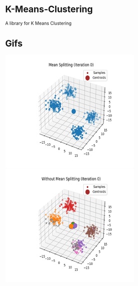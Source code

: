 # K-Means-Clustering
 A library for K Means Clustering

# Gifs
 <img src="https://github.com/Haaris-Rahman/K-Means-Clustering/blob/main/Media/3D-Split-OG.gif" width="410" height="360"/> <img src="https://github.com/Haaris-Rahman/K-Means-Clustering/blob/main/Media/3D-No%20Split.gif" width="410" height="360" />